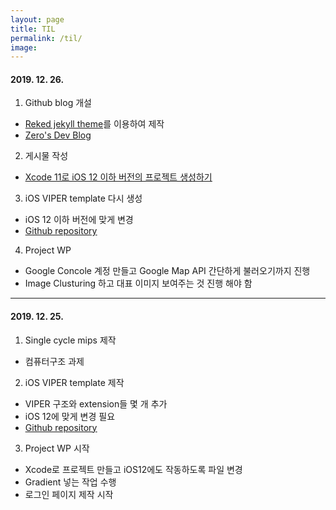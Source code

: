 ```yaml
---
layout: page
title: TIL
permalink: /til/
image: 
---
```


#### 2019. 12. 26.

1. Github blog 개설
* [Reked jekyll theme](https://github.com/artemsheludko/reked)를 이용하여 제작
* [<u>Zero's Dev Blog</u>](https://yoon1318.github.io)

2. 게시물 작성
* [<u>Xcode 11로 iOS 12 이하 버전의 프로젝트 생성하기</u>](https://yoon1318.github.io/2019/12/26/Xcode-11로-iOS-12-이하-버전의-프로젝트-생성하기/)

3. iOS VIPER template 다시 생성
* iOS 12 이하 버전에 맞게 변경
* [<u>Github repository</u>](https://github.com/yoon1318/ios-viper-template)

4. Project WP
* Google Concole 계정 만들고 Google Map API 간단하게 불러오기까지 진행
* Image Clusturing 하고 대표 이미지 보여주는 것 진행 해야 함


***

#### 2019. 12. 25.

1. Single cycle mips 제작
* 컴퓨터구조 과제

2. iOS VIPER template 제작
* VIPER 구조와 extension들 몇 개 추가
* iOS 12에 맞게 변경 필요
* [<u>Github repository</u>](https://github.com/yoon1318/ios-viper-template)

3. Project WP 시작
* Xcode로 프로젝트 만들고 iOS12에도 작동하도록 파일 변경
* Gradient 넣는 작업 수행
* 로그인 페이지 제작 시작
